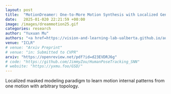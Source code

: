 ```yaml
---
layout: post
title:  "MotionDreamer: One-to-More Motion Synthesis with Localized Generative Masked Transformer"
date:   2025-01-020 22:21:59 +00:00
image: /images/dreammotion25.gif
categories: research
author: "Yuxuan Mu"
authors: "<a href=https://vision-and-learning-lab-ualberta.github.io/author/yilin-wang/>Yilin Wang</a>, <a href=https://ericguo5513.github.io>Chuan Guo</a>, <strong>Yuxuan Mu</strong>, <a href=https://gohar-malik.github.io/>Muhammad Gohar Javed</a>, <a href=https://sites.google.com/site/xinxinzuohome/home>Xinxin Zuo</a>, <a href=https://www.ece.ualberta.ca/~lcheng5/>Li Cheng</a>, <a href=https://www.ece.ualberta.ca/~hai1/>Hai Jiang</a>, Juwei Lu"
venue: "ICLR"
# venue: "Arxiv Preprint"
# venue: "in: Submitted to CVPR"
arxiv: "https://openreview.net/pdf?id=d23EVDRJ6g"
# code: "https://github.com/JimmyZou/HumanPoseTracking_SNN"
# website: "https://yxmu.foo/GSD/"
---
```

Localized masked modeling paradigm to learn motion
internal patterns from one motion with arbitrary topology.